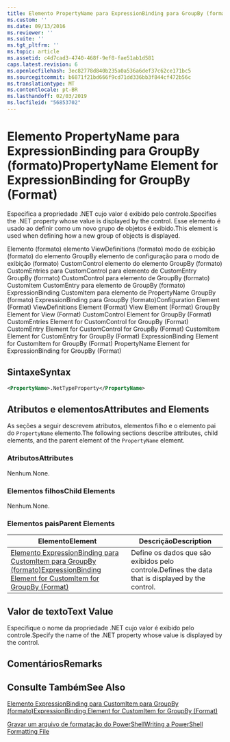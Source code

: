 ```yaml
---
title: Elemento PropertyName para ExpressionBinding para GroupBy (formato) | Microsoft Docs
ms.custom: ''
ms.date: 09/13/2016
ms.reviewer: ''
ms.suite: ''
ms.tgt_pltfrm: ''
ms.topic: article
ms.assetid: c4d7cad3-4740-468f-9ef8-fae51ab1d581
caps.latest.revision: 6
ms.openlocfilehash: 3ec82778d840b235a0a536a6def37c62ce171bc5
ms.sourcegitcommit: b6871f21bd666f9cd71dd336bb3f844cf472b56c
ms.translationtype: MT
ms.contentlocale: pt-BR
ms.lasthandoff: 02/03/2019
ms.locfileid: "56853702"
---
```

# <a name="propertyname-element-for-expressionbinding-for-groupby-format"></a><span data-ttu-id="0d550-102">Elemento PropertyName para ExpressionBinding para GroupBy (formato)</span><span class="sxs-lookup"><span data-stu-id="0d550-102">PropertyName Element for ExpressionBinding for GroupBy (Format)</span></span>

<span data-ttu-id="0d550-103">Especifica a propriedade .NET cujo valor é exibido pelo controle.</span><span class="sxs-lookup"><span data-stu-id="0d550-103">Specifies the .NET property whose value is displayed by the control.</span></span> <span data-ttu-id="0d550-104">Esse elemento é usado ao definir como um novo grupo de objetos é exibido.</span><span class="sxs-lookup"><span data-stu-id="0d550-104">This element is used when defining how a new group of objects is displayed.</span></span>

<span data-ttu-id="0d550-105">Elemento (formato) elemento ViewDefinitions (formato) modo de exibição (formato) do elemento GroupBy elemento de configuração para o modo de exibição (formato) CustomControl elemento do elemento GroupBy (formato) CustomEntries para CustomControl para elemento de CustomEntry GroupBy (formato) CustomControl para elemento de GroupBy (formato) CustomItem CustomEntry para elemento de GroupBy (formato) ExpressionBinding CustomItem para elemento de PropertyName GroupBy (formato) ExpressionBinding para GroupBy (formato)</span><span class="sxs-lookup"><span data-stu-id="0d550-105">Configuration Element (Format) ViewDefinitions Element (Format) View Element (Format) GroupBy Element for View (Format) CustomControl Element for GroupBy (Format) CustomEntries Element for CustomControl for GroupBy (Format) CustomEntry Element for CustomControl for GroupBy (Format) CustomItem Element for CustomEntry for GroupBy (Format) ExpressionBinding Element for CustomItem for GroupBy (Format) PropertyName Element for ExpressionBinding for GroupBy (Format)</span></span>

## <a name="syntax"></a><span data-ttu-id="0d550-106">Sintaxe</span><span class="sxs-lookup"><span data-stu-id="0d550-106">Syntax</span></span>

```xml
<PropertyName>.NetTypeProperty</PropertyName>
```

## <a name="attributes-and-elements"></a><span data-ttu-id="0d550-107">Atributos e elementos</span><span class="sxs-lookup"><span data-stu-id="0d550-107">Attributes and Elements</span></span>

<span data-ttu-id="0d550-108">As seções a seguir descrevem atributos, elementos filho e o elemento pai do `PropertyName` elemento.</span><span class="sxs-lookup"><span data-stu-id="0d550-108">The following sections describe attributes, child elements, and the parent element of the `PropertyName` element.</span></span>

### <a name="attributes"></a><span data-ttu-id="0d550-109">Atributos</span><span class="sxs-lookup"><span data-stu-id="0d550-109">Attributes</span></span>

<span data-ttu-id="0d550-110">Nenhum.</span><span class="sxs-lookup"><span data-stu-id="0d550-110">None.</span></span>

### <a name="child-elements"></a><span data-ttu-id="0d550-111">Elementos filhos</span><span class="sxs-lookup"><span data-stu-id="0d550-111">Child Elements</span></span>

<span data-ttu-id="0d550-112">Nenhum.</span><span class="sxs-lookup"><span data-stu-id="0d550-112">None.</span></span>

### <a name="parent-elements"></a><span data-ttu-id="0d550-113">Elementos pais</span><span class="sxs-lookup"><span data-stu-id="0d550-113">Parent Elements</span></span>

|<span data-ttu-id="0d550-114">Elemento</span><span class="sxs-lookup"><span data-stu-id="0d550-114">Element</span></span>|<span data-ttu-id="0d550-115">Descrição</span><span class="sxs-lookup"><span data-stu-id="0d550-115">Description</span></span>|
|-------------|-----------------|
|[<span data-ttu-id="0d550-116">Elemento ExpressionBinding para CustomItem para GroupBy (formato)</span><span class="sxs-lookup"><span data-stu-id="0d550-116">ExpressionBinding Element for CustomItem for GroupBy (Format)</span></span>](./expressionbinding-element-for-customitem-for-groupby-format.md)|<span data-ttu-id="0d550-117">Define os dados que são exibidos pelo controle.</span><span class="sxs-lookup"><span data-stu-id="0d550-117">Defines the data that is displayed by the control.</span></span>|

## <a name="text-value"></a><span data-ttu-id="0d550-118">Valor de texto</span><span class="sxs-lookup"><span data-stu-id="0d550-118">Text Value</span></span>

<span data-ttu-id="0d550-119">Especifique o nome da propriedade .NET cujo valor é exibido pelo controle.</span><span class="sxs-lookup"><span data-stu-id="0d550-119">Specify the name of the .NET property whose value is displayed by the control.</span></span>

## <a name="remarks"></a><span data-ttu-id="0d550-120">Comentários</span><span class="sxs-lookup"><span data-stu-id="0d550-120">Remarks</span></span>

## <a name="see-also"></a><span data-ttu-id="0d550-121">Consulte Também</span><span class="sxs-lookup"><span data-stu-id="0d550-121">See Also</span></span>

[<span data-ttu-id="0d550-122">Elemento ExpressionBinding para CustomItem para GroupBy (formato)</span><span class="sxs-lookup"><span data-stu-id="0d550-122">ExpressionBinding Element for CustomItem for GroupBy (Format)</span></span>](./expressionbinding-element-for-customitem-for-groupby-format.md)

[<span data-ttu-id="0d550-123">Gravar um arquivo de formatação do PowerShell</span><span class="sxs-lookup"><span data-stu-id="0d550-123">Writing a PowerShell Formatting File</span></span>](./writing-a-powershell-formatting-file.md)
